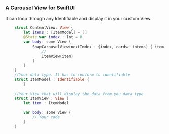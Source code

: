 ### A Carousel View for SwiftUI
                                
It can loop through any Identifiable and display it in your custom View.


```swift
    struct ContentView: View {
        let items : [ItemModel] = []
        @State var index : Int = 0
        var body: some View {
            SnapCarouselView(nextIndex : $index, cards: totems) { item in
                //
                ItemView(item)
            }
        }
    }
    //Your data type. It has to conform to identifiable
    struct ItemModel : Identifiable {
        }
        
    //Your View that will display the data from you data type
    struct ItemView : View {
        let item : ItemModel
        
        var body: some View {
            // Your code
        }
    }
```
